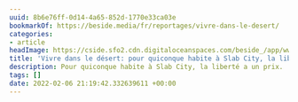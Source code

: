 ```yaml
---
uuid: 8b6e76ff-0d14-4a65-852d-1770e33ca03e
bookmarkOf: https://beside.media/fr/reportages/vivre-dans-le-desert/
categories:
- article
headImage: https://cside.sfo2.cdn.digitaloceanspaces.com/beside_/app/www/2021/04/BESIIDE_VisualEssay_desert-dwellers_facebook.jpg
title: 'Vivre dans le désert: pour quiconque habite à Slab City, la liberté a un prix'
description: Pour quiconque habite à Slab City, la liberté a un prix.
tags: []
date: 2022-02-06 21:19:42.332639611 +00:00
---
```

